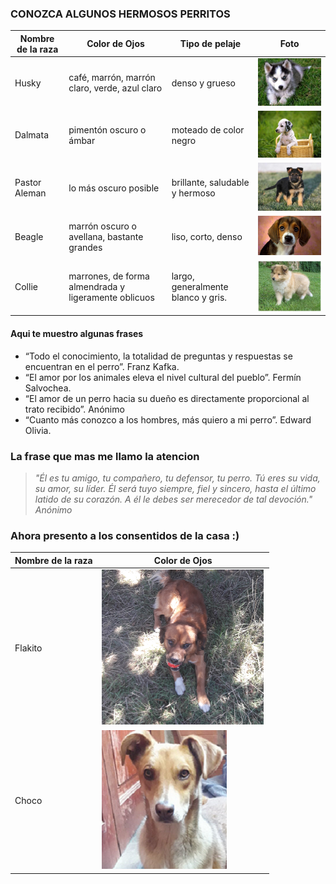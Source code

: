 ### CONOZCA ALGUNOS HERMOSOS PERRITOS 

| Nombre de la raza | Color de Ojos |Tipo de pelaje |Foto
|------------------- | ---------------- |------------ |-----------------
| Husky | café, marrón, marrón claro, verde, azul claro | denso y grueso| ![HUSKY](imagenes/HUSKY.png "HUSKY")
| Dalmata | pimentón oscuro o ámbar |moteado de color negro| ![dalmata](imagenes/dalmata.png "dalmata")
| Pastor Aleman |lo más oscuro posible | brillante, saludable y hermoso| ![aleman](imagenes/aleman.png "aleman")
| Beagle | marrón oscuro o avellana, bastante grandes |liso, corto, denso| ![Beagle](imagenes/Beagle.png "Beagle")
| Collie | marrones, de forma almendrada y ligeramente oblicuos |  largo, generalmente blanco y gris.| ![cornelio](imagenes/cornelio.png "cornelio")

#### Aqui te muestro algunas frases 

* “Todo el conocimiento, la totalidad de preguntas y respuestas se encuentran en el perro”.
Franz Kafka.
* “El amor por los animales eleva el nivel cultural del pueblo”.
Fermín Salvochea.
* “El amor de un perro hacia su dueño es directamente proporcional al trato recibido”.
Anónimo
* “Cuanto más conozco a los hombres, más quiero a mi perro”.
Edward Olivia.

### La frase que mas me llamo la atencion 
> _"Él es tu amigo, tu compañero, tu defensor, tu perro. Tú eres su vida, su amor, su líder. Él será tuyo siempre, fiel y sincero, hasta el último latido de su corazón. A él le debes ser merecedor de tal devoción."
Anónimo_

### Ahora presento a los consentidos de la casa :) 
| Nombre de la raza | Color de Ojos |
|------------------- | ---------------- 
| Flakito |![bebe](imagenes/bebe.png)
| Choco |![Choquito](imagenes/choco.png)
